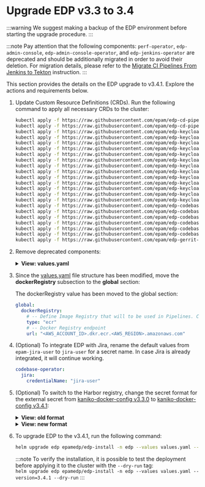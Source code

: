 # Upgrade EDP v3.3 to 3.4

:::warning
  We suggest making a backup of the EDP environment before starting the upgrade procedure.
:::

:::note
  Pay attention that the following components: `perf-operator`, `edp-admin-console`, `edp-admin-console-operator`, and `edp-jenkins-operator` are deprecated and should be additionally migrated in order to avoid their deletion. For migration details, please refer to the [Migrate CI Pipelines From Jenkins to Tekton](migrate-ci-pipelines-from-jenkins-to-tekton.md) instruction.
:::

This section provides the details on the EDP upgrade to v3.4.1. Explore the actions and requirements below.

1. Update Custom Resource Definitions (CRDs). Run the following command to apply all necessary CRDs to the cluster:

    ```bash
    kubectl apply -f https://raw.githubusercontent.com/epam/edp-cd-pipeline-operator/v2.15.0/deploy-templates/crds/v2.edp.epam.com_cdpipelines.yaml
    kubectl apply -f https://raw.githubusercontent.com/epam/edp-cd-pipeline-operator/v2.15.0/deploy-templates/crds/v2.edp.epam.com_stages.yaml
    kubectl apply -f https://raw.githubusercontent.com/epam/edp-keycloak-operator/v1.17.0/deploy-templates/crds/v1.edp.epam.com_clusterkeycloakrealms.yaml
    kubectl apply -f https://raw.githubusercontent.com/epam/edp-keycloak-operator/v1.17.0/deploy-templates/crds/v1.edp.epam.com_clusterkeycloaks.yaml
    kubectl apply -f https://raw.githubusercontent.com/epam/edp-keycloak-operator/v1.17.0/deploy-templates/crds/v1.edp.epam.com_keycloakauthflows.yaml
    kubectl apply -f https://raw.githubusercontent.com/epam/edp-keycloak-operator/v1.17.0/deploy-templates/crds/v1.edp.epam.com_keycloakclients.yaml
    kubectl apply -f https://raw.githubusercontent.com/epam/edp-keycloak-operator/v1.17.0/deploy-templates/crds/v1.edp.epam.com_keycloakclientscopes.yaml
    kubectl apply -f https://raw.githubusercontent.com/epam/edp-keycloak-operator/v1.17.0/deploy-templates/crds/v1.edp.epam.com_keycloakrealmcomponents.yaml
    kubectl apply -f https://raw.githubusercontent.com/epam/edp-keycloak-operator/v1.17.0/deploy-templates/crds/v1.edp.epam.com_keycloakrealmgroups.yaml
    kubectl apply -f https://raw.githubusercontent.com/epam/edp-keycloak-operator/v1.17.0/deploy-templates/crds/v1.edp.epam.com_keycloakrealmidentityproviders.yaml
    kubectl apply -f https://raw.githubusercontent.com/epam/edp-keycloak-operator/v1.17.0/deploy-templates/crds/v1.edp.epam.com_keycloakrealmrolebatches.yaml
    kubectl apply -f https://raw.githubusercontent.com/epam/edp-keycloak-operator/v1.17.0/deploy-templates/crds/v1.edp.epam.com_keycloakrealmroles.yaml
    kubectl apply -f https://raw.githubusercontent.com/epam/edp-keycloak-operator/v1.17.0/deploy-templates/crds/v1.edp.epam.com_keycloakrealms.yaml
    kubectl apply -f https://raw.githubusercontent.com/epam/edp-keycloak-operator/v1.17.0/deploy-templates/crds/v1.edp.epam.com_keycloakrealmusers.yaml
    kubectl apply -f https://raw.githubusercontent.com/epam/edp-keycloak-operator/v1.17.0/deploy-templates/crds/v1.edp.epam.com_keycloaks.yaml
    kubectl apply -f https://raw.githubusercontent.com/epam/edp-codebase-operator/v2.17.0/deploy-templates/crds/v2.edp.epam.com_templates.yaml
    kubectl apply -f https://raw.githubusercontent.com/epam/edp-codebase-operator/v2.17.0/deploy-templates/crds/v2.edp.epam.com_codebasebranches.yaml
    kubectl apply -f https://raw.githubusercontent.com/epam/edp-codebase-operator/v2.17.0/deploy-templates/crds/v2.edp.epam.com_codebaseimagestreams.yaml
    kubectl apply -f https://raw.githubusercontent.com/epam/edp-codebase-operator/v2.17.0/deploy-templates/crds/v2.edp.epam.com_codebases.yaml
    kubectl apply -f https://raw.githubusercontent.com/epam/edp-codebase-operator/v2.17.0/deploy-templates/crds/v2.edp.epam.com_gitservers.yaml
    kubectl apply -f https://raw.githubusercontent.com/epam/edp-codebase-operator/v2.17.0/deploy-templates/crds/v2.edp.epam.com_jiraservers.yaml
    kubectl apply -f https://raw.githubusercontent.com/epam/edp-gerrit-operator/v2.16.0/deploy-templates/crds/v2.edp.epam.com_gerrits.yaml
    ```

2. Remove deprecated components:

      <details>
      <summary><b>View: values.yaml</b></summary>

      ```yaml
      perf-operator:
        enabled: false
      admin-console-operator:
        enabled: false
      jenkins-operator:
        enabled: false
      ```

      </details>

3. Since the [values.yaml](https://github.com/epam/edp-install/blob/master/deploy-templates/values.yaml#L37) file structure has been modified, move the **dockerRegistry** subsection to the **global** section:

    The dockerRegistry value has been moved to the global section:

      ```yaml
      global:
        dockerRegistry:
          # -- Define Image Registry that will to be used in Pipelines. Can be ecr (default), harbor
          type: "ecr"
          # -- Docker Registry endpoint
          url: "<AWS_ACCOUNT_ID>.dkr.ecr.<AWS_REGION>.amazonaws.com"
      ```

4. (Optional) To integrate EDP with Jira, rename the default values from `epam-jira-user` to `jira-user` for a secret name. In case Jira is already integrated, it will continue working.

      ```yaml
      codebase-operator:
        jira:
          credentialName: "jira-user"
      ```

5. (Optional) To switch to the Harbor registry, change the secret format for the external secret from [kaniko-docker-config v3.3.0](https://raw.githubusercontent.com/epam/edp-install/v3.3.0/deploy-templates/templates/external-secrets/externalsecret-kaniko.yaml) to [kaniko-docker-config v3.4.1](https://raw.githubusercontent.com/epam/edp-install/v3.4.0/deploy-templates/templates/external-secrets/externalsecret-kaniko.yaml):

    <details>
    <summary><b>View: old format</b></summary>

    ```json
    "kaniko-docker-config": {"secret-string"} //base64 format
    ```

    </details>

    <details>
    <summary><b>View: new format</b></summary>
    ```json
    "kaniko-docker-config": {
      "auths" : {
        "registry.com" :
        {"username":"<registry-username>","password":"<registry-password>","auth":"secret-string"}
      }
    }
    ```
    </details>

6. To upgrade EDP to the v3.4.1, run the following command:

    ```bash
    helm upgrade edp epamedp/edp-install -n edp --values values.yaml --version=3.4.1
    ```

    :::note
      To verify the installation, it is possible to test the deployment before applying it to the cluster with the `--dry-run` tag:<br />
      `helm upgrade edp epamedp/edp-install -n edp --values values.yaml --version=3.4.1 --dry-run`
    :::
